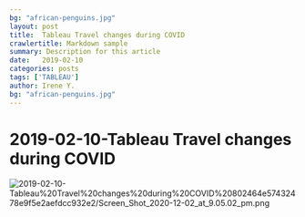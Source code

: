 ```yaml
---
bg: "african-penguins.jpg"
layout: post
title:  Tableau Travel changes during COVID
crawlertitle: Markdown sample
summary: Description for this article
date:   2019-02-10
categories: posts
tags: ['TABLEAU']
author: Irene Y.
bg: "african-penguins.jpg"
---
```

# 2019-02-10-Tableau Travel changes during COVID

![2019-02-10-Tableau%20Travel%20changes%20during%20COVID%20802464e57432478e9f5e2aefdcc932e2/Screen_Shot_2020-12-02_at_9.05.02_pm.png](2019-02-10-Tableau%20Travel%20changes%20during%20COVID%20802464e57432478e9f5e2aefdcc932e2/Screen_Shot_2020-12-02_at_9.05.02_pm.png)